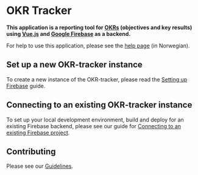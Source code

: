 # OKR Tracker

**This application is a reporting tool for [OKRs](https://en.wikipedia.org/wiki/OKR) (objectives and key results) using [Vue.js](https://vuejs.org/) and [Google Firebase](https://firebase.google.com/) as a backend.**

For help to use this application, please see the [help page](https://okr.oslo.systems/help) (in Norwegian).

## Set up a new OKR-tracker instance

To create a new instance of the OKR-tracker, please read the [Setting up Firebase](/documentation/setting-up-firebase.md) guide.

## Connecting to an existing OKR-tracker instance

To set up your local development environment, build and deploy for an existing Firebase backend, please see our guide for [Connecting to an existing Firebase project](/documentation/connecting-to-existing-firebase.md).

## Contributing

Please see our [Guidelines](/documentation/contributing.md).
